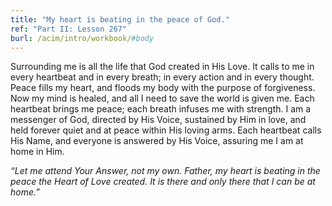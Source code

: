 ```yaml
---
title: "My heart is beating in the peace of God."
ref: "Part II: Lesson 267"
burl: /acim/intro/workbook/#body
---
```


Surrounding me is all the life that God created in His Love. It calls to
me in every heartbeat and in every breath; in every action and in every
thought. Peace fills my heart, and floods my body with the purpose of
forgiveness. Now my mind is healed, and all I need to save the world is
given me. Each heartbeat brings me peace; each breath infuses me with
strength. I am a messenger of God, directed by His Voice, sustained by
Him in love, and held forever quiet and at peace within His loving arms.
Each heartbeat calls His Name, and everyone is answered by His Voice,
assuring me I am at home in Him.

*“Let me attend Your Answer, not my own. Father, my heart is beating in
the peace the Heart of Love created. It is there and only there that I
can be at home.”*

